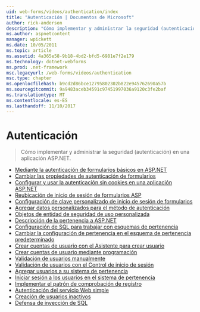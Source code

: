 ```yaml
---
uid: web-forms/videos/authentication/index
title: "Autenticación | Documentos de Microsoft"
author: rick-anderson
description: "Cómo implementar y administrar la seguridad (autenticación) en una aplicación ASP.NET."
ms.author: aspnetcontent
manager: wpickett
ms.date: 10/05/2011
ms.topic: article
ms.assetid: 4a365e58-9b18-4bd2-bfd5-6981e7f2e179
ms.technology: dotnet-webforms
ms.prod: .net-framework
msc.legacyurl: /web-forms/videos/authentication
msc.type: chapter
ms.openlocfilehash: b9cd2d86bce12795802302b822e945762690a57b
ms.sourcegitcommit: 9a9483aceb34591c97451997036a9120c3fe2baf
ms.translationtype: MT
ms.contentlocale: es-ES
ms.lasthandoff: 11/10/2017
---
```

<a name="authentication"></a>Autenticación
====================
> Cómo implementar y administrar la seguridad (autenticación) en una aplicación ASP.NET.


- [Mediante la autenticación de formularios básicos en ASP.NET](using-basic-forms-authentication-in-aspnet.md)
- [Cambiar las propiedades de autenticación de formularios](how-to-change-the-forms-authentication-properties.md)
- [Configurar y usar la autenticación sin cookies en una aplicación ASP.NET](how-to-setup-and-use-cookie-less-authentication-in-an-aspnet-application.md)
- [Reubicación de inicio de sesión de formularios ASP](asp-forms-login-relocation.md)
- [Configuración de clave personalizado de inicio de sesión de formularios](forms-login-custom-key-configuration.md)
- [Agregar datos personalizados para el método de autenticación](add-custom-data-to-the-authentication-method.md)
- [Objetos de entidad de seguridad de uso personalizada](use-custom-principal-objects.md)
- [Descripción de la pertenencia a ASP.NET](understanding-aspnet-memberships.md)
- [Configuración de SQL para trabajar con esquemas de pertenencia](configuring-sql-to-work-with-membership-schemas.md)
- [Cambiar la configuración de pertenencia en el esquema de pertenencia predeterminado](changing-membership-settings-in-the-default-membership-schema.md)
- [Crear cuentas de usuario con el Asistente para crear usuario](creating-user-accounts-with-the-create-user-wizard.md)
- [Crear cuentas de usuario mediante programación](creating-user-accounts-programmatically.md)
- [Validación de usuarios manualmente](validating-users-manually.md)
- [Validación de usuarios con el Control de inicio de sesión](validating-users-with-the-login-control.md)
- [Agregar usuarios a su sistema de pertenencia](adding-users-to-your-membership-system.md)
- [Iniciar sesión a los usuarios en el sistema de pertenencia](logging-users-into-your-membership-system.md)
- [Implementar el patrón de comprobación de registro](implement-the-registration-verification-pattern.md)
- [Autenticación del servicio Web simple](simple-web-service-authentication.md)
- [Creación de usuarios inactivos](creating-inactive-users.md)
- [Defensa de inyección de SQL](sql-injection-defense.md)
